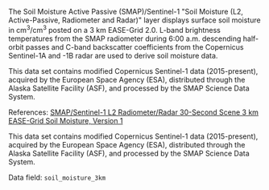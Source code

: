 The Soil Moisture Active Passive (SMAP)/Sentinel-1 "Soil Moisture (L2, Active-Passive, Radiometer and Radar)" layer displays surface soil moisture in cm<sup>3</sup>/cm<sup>3</sup> posted on a 3 km EASE-Grid 2.0. L-band brightness temperatures from the SMAP radiometer during 6:00 a.m. descending half-orbit passes and C-band backscatter coefficients from the Copernicus Sentinel-1A and -1B radar are used to derive soil moisture data.

This data set contains modified Copernicus Sentinel-1 data (2015-present), acquired by the European Space Agency (ESA), distributed through the Alaska Satellite Facility (ASF), and processed by the SMAP Science Data System.

References: [SMAP/Sentinel-1 L2 Radiometer/Radar 30-Second Scene 3 km EASE-Grid Soil Moisture, Version 1](https://nsidc.org/data/SPL2SMAP_S)

This data set contains modified Copernicus Sentinel-1 data (2015-present), acquired by the European Space Agency (ESA), distributed through the Alaska Satellite Facility (ASF), and processed by the SMAP Science Data System.

Data field: `soil_moisture_3km`
